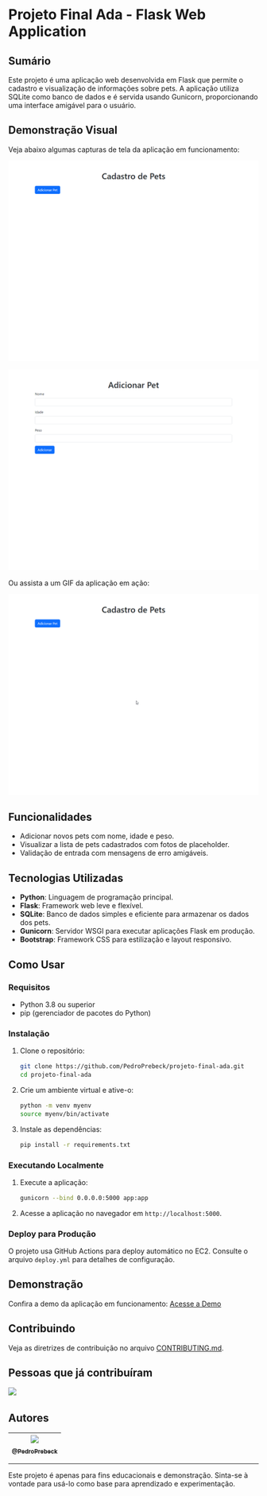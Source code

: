 # Projeto Final Ada - Flask Web Application

## Sumário

Este projeto é uma aplicação web desenvolvida em Flask que permite o cadastro e visualização de informações sobre pets. A aplicação utiliza SQLite como banco de dados e é servida usando Gunicorn, proporcionando uma interface amigável para o usuário.

## Demonstração Visual

Veja abaixo algumas capturas de tela da aplicação em funcionamento:

![Tela Inicial](docs/assets/tela_inicial.png)

![Formulário de Cadastro](docs/assets/formulario_cadastro.png)

Ou assista a um GIF da aplicação em ação:

![Demonstração](docs/assets/demo.gif)

## Funcionalidades

- Adicionar novos pets com nome, idade e peso.
- Visualizar a lista de pets cadastrados com fotos de placeholder.
- Validação de entrada com mensagens de erro amigáveis.

## Tecnologias Utilizadas

- **Python**: Linguagem de programação principal.
- **Flask**: Framework web leve e flexível.
- **SQLite**: Banco de dados simples e eficiente para armazenar os dados dos pets.
- **Gunicorn**: Servidor WSGI para executar aplicações Flask em produção.
- **Bootstrap**: Framework CSS para estilização e layout responsivo.

## Como Usar

### Requisitos

- Python 3.8 ou superior
- pip (gerenciador de pacotes do Python)

### Instalação

1. Clone o repositório:

    ```bash
    git clone https://github.com/PedroPrebeck/projeto-final-ada.git
    cd projeto-final-ada
    ```

2. Crie um ambiente virtual e ative-o:

    ```bash
    python -m venv myenv
    source myenv/bin/activate
    ```

3. Instale as dependências:

    ```bash
    pip install -r requirements.txt
    ```

### Executando Localmente

1. Execute a aplicação:

    ```bash
    gunicorn --bind 0.0.0.0:5000 app:app
    ```

2. Acesse a aplicação no navegador em `http://localhost:5000`.

### Deploy para Produção

O projeto usa GitHub Actions para deploy automático no EC2. Consulte o arquivo `deploy.yml` para detalhes de configuração.

## Demonstração

Confira a demo da aplicação em funcionamento: [Acesse a Demo](http://ec2-3-83-50-112.compute-1.amazonaws.com:5000/)

## Contribuindo

Veja as diretrizes de contribuição no arquivo [CONTRIBUTING.md](docs/CONTRIBUTING.md).

## Pessoas que já contribuíram

<a href="https://github.com/PedroPrebeck/projeto-final-ada/graphs/contributors"><img src="https://contrib.rocks/image?repo=PedroPrebeck/projeto-final-ada" /></a>

## Autores

| [<img src="https://github.com/PedroPrebeck.png?size=115" width=115><br><sub>@PedroPrebeck</sub>](https://github.com/PedroPrebeck) |
| :---: |

---

Este projeto é apenas para fins educacionais e demonstração. Sinta-se à vontade para usá-lo como base para aprendizado e experimentação.